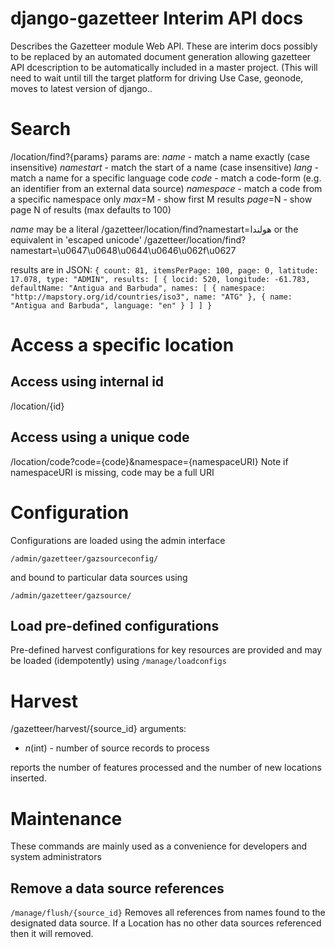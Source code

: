 # django-gazetteer Interim API docs

Describes the Gazetteer module Web API. These are interim docs possibly to be replaced by an automated document generation allowing gazetteer API dcescription to be automatically included in a master project. (This will need to wait until till the target platform for driving Use Case, geonode,  moves to latest version of django..

# Search 
/location/find?{params}
params are:
_name_ - match a name exactly (case insensitive)
_namestart_ - match the start of a name (case insensitive)
_lang_ - match a name for a specific language code
_code_ - match a code-form (e.g. an identifier from an external data source)
_namespace_ - match a code from a specific namespace only
_max_=M - show first M results
_page_=N - show page N of results (max defaults to 100)

_name_ may be a literal 
/gazetteer/location/find?namestart=هولندا
or the equivalent in 'escaped unicode'
/gazetteer/location/find?namestart=\u0647\u0648\u0644\u0646\u062f\u0627

results are in JSON:
`{
	count: 81,
	itemsPerPage: 100,
	page: 0,
	latitude: 17.078,
	type: "ADMIN",
	results: [
		{
		locid: 520,
		longitude: -61.783,
		defaultName: "Antigua and Barbuda",
		names: [
			{
			namespace: "http://mapstory.org/id/countries/iso3",
			name: "ATG"
			},
			{
			name: "Antigua and Barbuda",
			language: "en"
			}
		]
	]
}`

# Access a specific location
## Access using internal id
/location/{id}
## Access using a unique code
/location/code?code={code}&namespace={namespaceURI}
Note if namespaceURI is missing, code may be a full URI


# Configuration

Configurations are loaded using the admin interface

`/admin/gazetteer/gazsourceconfig/`

and bound to particular data sources using

`/admin/gazetteer/gazsource/`

## Load pre-defined configurations

Pre-defined harvest configurations for key resources are provided and may be loaded (idempotently) using
`/manage/loadconfigs`

# Harvest
/gazetteer/harvest/{source_id}
arguments:
* _n_(int) - number of source records to process

reports the number of features processed and the number of new locations inserted.

# Maintenance

These commands are mainly used as a convenience for developers and system administrators
## Remove a data source references
`/manage/flush/{source_id}`
Removes all references from names found to the designated data source. If a Location has no other data sources referenced then it will removed.
